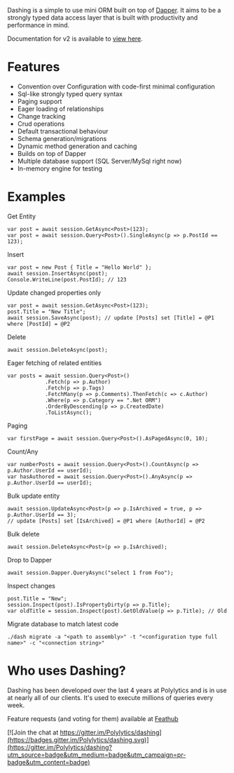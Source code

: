 Dashing is a simple to use mini ORM built on top of [Dapper](https://github.com/StackExchange/dapper-dot-net). 
It aims to be a strongly typed data access layer that is built with productivity and performance in mind. 

Documentation for v2 is available to [view here](http://polylytics.github.io/dashing/). 

# Features

* Convention over Configuration with code-first minimal configuration
* Sql-like strongly typed query syntax
* Paging support
* Eager loading of relationships
* Change tracking
* Crud operations
* Default transactional behaviour
* Schema generation/migrations
* Dynamic method generation and caching
* Builds on top of Dapper 
* Multiple database support (SQL Server/MySql right now)
* In-memory engine for testing

# Examples

Get Entity

	var post = await session.GetAsync<Post>(123);
	var post = await session.Query<Post>().SingleAsync(p => p.PostId == 123);

Insert
	
	var post = new Post { Title = "Hello World" };
	await session.InsertAsync(post);
	Console.WriteLine(post.PostId); // 123

Update changed properties only

    var post = await session.GetAsync<Post>(123);
    post.Title = "New Title";
    await session.SaveAsync(post); // update [Posts] set [Title] = @P1 where [PostId] = @P2

Delete

	await session.DeleteAsync(post);

Eager fetching of related entities

    var posts = await session.Query<Post>()
				.Fetch(p => p.Author)
				.Fetch(p => p.Tags)
                .FetchMany(p => p.Comments).ThenFetch(c => c.Author)
                .Where(p => p.Category == ".Net ORM")
				.OrderByDescending(p => p.CreatedDate)
				.ToListAsync();

Paging

	var firstPage = await session.Query<Post>().AsPagedAsync(0, 10);

Count/Any

	var numberPosts = await session.Query<Post>().CountAsync(p => p.Author.UserId == userId);
	var hasAuthored = await session.Query<Post>().AnyAsync(p => p.Author.UserId == userId);

Bulk update entity

    await session.UpdateAsync<Post>(p => p.IsArchived = true, p => p.Author.UserId == 3);
    // update [Posts] set [IsArchived] = @P1 where [AuthorId] = @P2

Bulk delete

	await session.DeleteAsync<Post>(p => p.IsArchived);

Drop to Dapper

    await session.Dapper.QueryAsync("select 1 from Foo");

Inspect changes
	
	post.Title = "New";
	session.Inspect(post).IsPropertyDirty(p => p.Title);
	var oldTitle = session.Inspect(post).GetOldValue(p => p.Title); // Old

Migrate database to match latest code

    ./dash migrate -a "<path to assembly>" -t "<configuration type full name>" -c "<connection string>" 

# Who uses Dashing?

Dashing has been developed over the last 4 years at Polylytics and is in use at nearly all of our clients. It's used to execute millions of queries every week.

Feature requests (and voting for them) available at [Feathub](http://feathub.com/Polylytics/dashing)

[![Join the chat at https://gitter.im/Polylytics/dashing](https://badges.gitter.im/Polylytics/dashing.svg)](https://gitter.im/Polylytics/dashing?utm_source=badge&utm_medium=badge&utm_campaign=pr-badge&utm_content=badge) 

